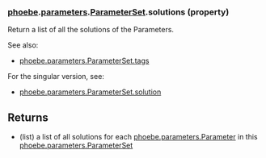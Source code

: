 ### [phoebe](phoebe.md).[parameters](phoebe.parameters.md).[ParameterSet](phoebe.parameters.ParameterSet.md).solutions (property)




Return a list of all the solutions of the Parameters.

See also:
* [phoebe.parameters.ParameterSet.tags](phoebe.parameters.ParameterSet.tags.md)

For the singular version, see:
* [phoebe.parameters.ParameterSet.solution](phoebe.parameters.ParameterSet.solution.md)

Returns
--------
* (list) a list of all solutions for each [phoebe.parameters.Parameter](phoebe.parameters.Parameter.md)
    in this [phoebe.parameters.ParameterSet](phoebe.parameters.ParameterSet.md)

